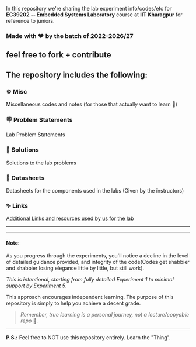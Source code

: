 In this repository we're sharing the lab experiment info/codes/etc for **EC39202 -- Embedded Systems Laboratory** course at **IIT Kharagpur** for reference to juniors.

### Made with ❤️ by the batch of 2022-2026/27
feel free to fork + contribute 
---


## The repository includes the following:

### ⚙️ Misc 
Miscellaneous codes and notes (for those that actually want to learn 🙂)

### 🪧 Problem Statements 
Lab Problem Statements

### 🧩 Solutions 
Solutions to the lab problems

### 📄 Datasheets 
Datasheets for the components used in the labs (Given by the instructors)

### ✨ Links 
[Additional Links and resources used by us for the lab](./Links.md)

---
---

#### **Note:** 
As you progress through the experiments, you'll notice a decline in the level of detailed guidance provided, and integrity of the code(Codes get shabbier and shabbier losing elegance little by little, but still work). 

_This is intentional, starting from fully detailed Experiment 1 to minimal support by Experiment 5_.

This approach encourages independent learning. The purpose of this repository is simply to help you achieve a decent grade. 

> *Remember, true learning is a personal journey, not a lecture/copyable repo* 🙂.

---

**P.S.:** Feel free to NOT use this repository entirely. Learn the "Thing". 

